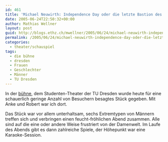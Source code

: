 ```yaml
---
id: 461
title: 'Michael Neuwirth: Independence Day oder die letzte Bastion des Mannes'
date: 2005-06-24T22:50:32+00:00
author: Mathias Wellner
layout: post
guid: http://blogs.ethz.ch/mwellner/2005/06/24/michael-neuwirth-independence-day-oder-die-letzte-bastion-des-mannes/
permalink: /2005/06/24/michael-neuwirth-independence-day-oder-die-letzte-bastion-des-mannes/
categories:
  - theater/schauspiel
tags:
  - die bühne
  - dresden
  - Frauen
  - Geschlechter
  - Männer
  - TU Dresden
---
```

In der [bühne](https://die-buehne.tu-dresden.de/), dem Studenten-Theater der TU Dresden wurde heute für eine schauerlich geringe Anzahl von Besuchern besagtes Stück gegeben. Mit Anke und Robert war ich dort.

Das Stück war vor allem unterhaltsam, sechs Extremtypen von Männern treffen sich und verbringen einen feucht-fröhlichen Abend zusammen. Alle sind auf die eine oder andere Weise frustriert von der Damenwelt. Im Laufe des Abends gibt es dann zahlreiche Spiele, der Höhepunkt war eine Karaoke-Session.